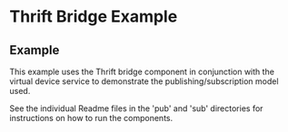 # Thrift Bridge Example

## Example

This example uses the Thrift bridge component in conjunction with the virtual device service to demonstrate the publishing/subscription model used.

See the individual Readme files in the 'pub' and 'sub' directories for instructions on how to run the components. 
